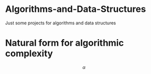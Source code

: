 # Algorithms-and-Data-Structures
Just some projects for algorithms and data structures
# Natural form for algorithmic complexity
$$\alpha $$
